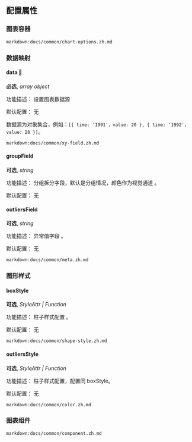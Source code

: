 ## 配置属性

### 图表容器

`markdown:docs/common/chart-options.zh.md`

### 数据映射

#### data 📌

**必选**, _array object_

功能描述： 设置图表数据源

默认配置： 无

数据源为对象集合，例如：`[{ time: '1991'，value: 20 }, { time: '1992'，value: 20 }]`。

`markdown:docs/common/xy-field.zh.md`

#### groupField

**可选**, _string_

功能描述： 分组拆分字段，默认是分组情况，颜色作为视觉通道 。

默认配置： 无

#### outliersField

**可选**, _string_

功能描述： 异常值字段 。

默认配置： 无

`markdown:docs/common/meta.zh.md`

### 图形样式

#### boxStyle

**可选**, _StyleAttr | Function_

功能描述： 柱子样式配置 。

默认配置： 无

`markdown:docs/common/shape-style.zh.md`

#### outliersStyle

**可选**, _StyleAttr | Function_

功能描述： 柱子样式配置，配置同 boxStyle。

默认配置： 无

`markdown:docs/common/color.zh.md`

### 图表组件

`markdown:docs/common/component.zh.md`
